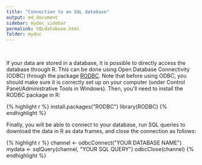 ```yaml
---
title: "Connection to an SQL database"
output: md_document
sidebar: mydoc_sidebar
permalink: SQLdatabase.html
folder: mydoc
---
```


<br>

If your data are stored in a database, it is possible to directly access the database through R. This can be done using Open Database Connectivity (ODBC) through the package [RODBC](https://cran.r-project.org/web/packages/RODBC/index.html). Note that before using ODBC, you should make sure it is correctly set up on your computer (under Control Panel/Administrative Tools in Windows). Then, you'll need to install the RODBC package in R:


{% highlight r %}
install.packages("RODBC")
library(RODBC) 
{% endhighlight %}

Finally, you will be able to connect to your database, run SQL queries to download the data in R as data frames, and close the connection as follows:


{% highlight r %}
channel <- odbcConnect("YOUR DATABASE NAME")
mydata <- sqlQuery(channel, "YOUR SQL QUERY")
odbcClose(channel)
{% endhighlight %}

<br>

